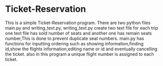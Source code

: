# Ticket-Reservation
This is a simple Ticket-Reservation program.
There are two python files main.py and writing_text.py, writing_text.py create two text file for each trip one text file has sold number
of seats and another one has remain seats number,This is done to prevent duplicate seat numbers.
main.py has functions for inputting ordering such as showing information,finding id,show the flights information,editing name or id 
and eventually cancelling the ticket.
also in this program a unique flight number is assigned to each ticket.
